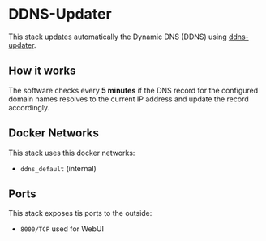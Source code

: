 # DDNS-Updater

This stack updates automatically the Dynamic DNS (DDNS) using [ddns-updater](https://github.com/qdm12/ddns-updater).

## How it works

The software checks every **5 minutes** if the DNS record for the configured domain names resolves to the current IP address and update the record accordingly.

## Docker Networks

This stack uses this docker networks:

- `ddns_default` (internal)

## Ports

This stack exposes tis ports to the outside:

- `8000/TCP` used for WebUI
